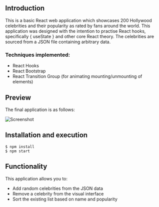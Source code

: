 ## Introduction

This is a basic React web application which showcases 200 Hollywood celebrities and their popularity as rated by fans around the world.
This application was designed with the intention to practise React hooks, specifically { useState } and other core React theory.
The celebrities are sourced from a JSON file containing arbitrary data.

### Techniques implemented:
* React Hooks
* React Bootstrap
* React Transition Group (for animating mounting/unmounting of elements)

## Preview

The final application is as follows:

![Screenshot](https://i.imgur.com/N3K1K1k.png)

## Installation and execution

```
$ npm install
$ npm start
```

## Functionality

This application allows you to:
* Add random celebrities from the JSON data
* Remove a celebrity from the visual interface
* Sort the existing list based on name and popularity

